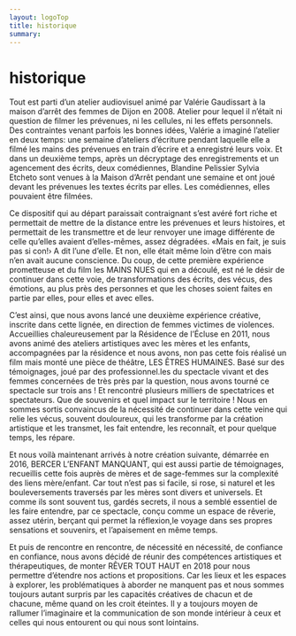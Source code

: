 ```yaml
---
layout: logoTop
title: historique
summary: 
---
```

<h1>historique</h1>
<p class="intro-text">Tout est parti d’un atelier audiovisuel animé par Valérie Gaudissart à la maison d’arrêt des femmes de Dijon en 2008. Atelier pour lequel il n’était ni question de filmer les prévenues, ni les cellules, ni les effets personnels. Des contraintes venant parfois les bonnes idées, Valérie a imaginé l’atelier en deux temps: une semaine d’ateliers d’écriture pendant laquelle elle a filmé les mains des prévenues en train d’écrire et a enregistré leurs voix. Et dans un deuxième temps, après un décryptage des enregistrements et un agencement des écrits, deux comédiennes, Blandine Pelissier Sylvia Etcheto sont venues à la Maison d’Arrêt pendant une semaine et ont joué devant les prévenues les textes écrits par elles. Les comédiennes, elles pouvaient être filmées.</p>

<p class="intro-text">Ce dispositif  qui au départ paraissait contraignant s’est avéré fort riche et permettait de mettre de la distance entre les prévenues et leurs histoires, et permettait de les transmettre et de leur renvoyer une image différente de celle qu’elles avaient d’elles-mêmes, assez dégradées. «Mais en fait, je suis pas si con!› A dit l’une d’elle. Et non, elle était même loin d’être con mais n’en avait aucune conscience. 
Du coup, de cette première expérience prometteuse et du film les MAINS NUES qui en a découlé, est né le désir de continuer dans cette voie, de transformations des écrits, des vécus, des émotions, au plus près des personnes et que les choses soient faites en partie par elles, pour elles et avec elles.</p>

<p class="intro-text">C’est ainsi, que nous avons lancé une deuxième expérience créative, inscrite dans cette lignée, en direction de femmes victimes de violences. Accueillies chaleureusement par la Résidence de l’Écluse en 2011, nous avons animé des ateliers artistiques avec les mères et les enfants, accompagnées par la résidence et nous avons, non pas cette fois réalisé un film mais monté une pièce de théâtre, LES ÊTRES HUMAINES. 
Basé sur des témoignages, joué par des professionnel.les du spectacle vivant et des femmes concernées de très près par la question, nous avons tourné ce spectacle sur trois ans ! Et rencontré plusieurs milliers de spectatrices et spectateurs. Que de souvenirs et quel impact sur le territoire ! 
Nous en sommes sortis convaincus de la nécessité de continuer dans cette veine qui relie les vécus, souvent douloureux, qui les transforme par la création artistique et les transmet, les fait entendre, les reconnaît, et pour quelque temps, les répare.</p>

<p class="intro-text">Et nous voilà maintenant arrivés à notre création suivante, démarrée en 2016, BERCER L’ENFANT MANQUANT, qui est aussi partie de témoignages,  recueillis cette fois auprès de mères et de sage-femmes sur la complexité des liens mère/enfant. Car tout n’est pas si facile, si rose, si naturel et les bouleversements traversés par les mères sont divers et universels. Et comme ils sont souvent tus, gardés secrets, il nous a semblé essentiel de les faire entendre, par ce spectacle, conçu comme un espace de rêverie, assez utérin, berçant qui permet la réflexion,le voyage dans ses propres sensations et souvenirs,  et l’apaisement en même temps. </p>

<p class="intro-text">Et puis de rencontre en rencontre, de nécessité en nécessité, de confiance en confiance, nous avons décidé de réunir des compétences artistiques et thérapeutiques, de monter RÊVER TOUT HAUT en 2018 pour nous permettre d’étendre nos actions et propositions. Car les lieux et les espaces à explorer, les problématiques à aborder ne manquent pas et nous sommes toujours autant surpris par les capacités créatives de chacun et de chacune, même quand on les croit éteintes. Il y a toujours moyen de rallumer l’imaginaire et la communication de son monde intérieur à ceux et celles qui nous entourent ou qui nous sont lointains. </p>